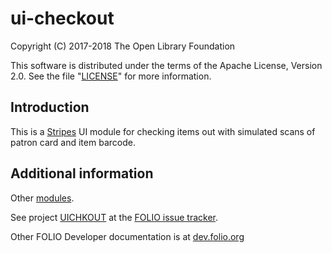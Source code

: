 # ui-checkout

Copyright (C) 2017-2018 The Open Library Foundation

This software is distributed under the terms of the Apache License,
Version 2.0. See the file "[LICENSE](LICENSE)" for more information.

## Introduction

This is a [Stripes](https://github.com/folio-org/stripes-core/) UI module
for checking items out with simulated scans of patron card and item barcode.

## Additional information

Other [modules](http://dev.folio.org/source-code/#client-side).

See project [UICHKOUT](https://issues.folio.org/browse/UICHKOUT)
at the [FOLIO issue tracker](http://dev.folio.org/community/guide-issues).

Other FOLIO Developer documentation is at [dev.folio.org](http://dev.folio.org/)
